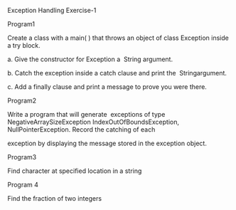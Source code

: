 Exception Handling Exercise-1

Program1

Create a class with a main( ) that throws an object of class Exception inside a try block.

a. Give the constructor for Exception a ​ String​ argument.

b. Catch the exception inside a catch clause and print the ​ String​ argument.

c. Add a finally clause and print a message to prove you were there.

Program2

Write a program that will generate ​ exceptions​ of type NegativeArraySizeException IndexOutOfBoundsException, NullPointerException. Record the catching of each

exception by displaying the message stored in the exception object.

Program3

Find character at specified location in a string

Program 4

Find the fraction of two integers






